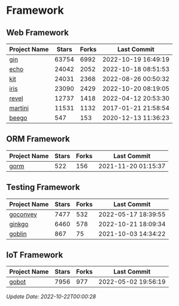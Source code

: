 # Framework

## Web Framework
| Project Name | Stars | Forks | Last Commit |
| ------------ | ----- | ----- | ----------- |
| [gin](https://github.com/gin-gonic/gin) | 63754 | 6992 | 2022-10-19 16:49:19 |
| [echo](https://github.com/labstack/echo) | 24042 | 2052 | 2022-10-18 08:51:53 |
| [kit](https://github.com/go-kit/kit) | 24031 | 2368 | 2022-08-26 00:50:32 |
| [iris](https://github.com/kataras/iris) | 23090 | 2429 | 2022-10-20 08:19:05 |
| [revel](https://github.com/revel/revel) | 12737 | 1418 | 2022-04-12 20:53:30 |
| [martini](https://github.com/go-martini/martini) | 11531 | 1132 | 2017-01-21 21:58:54 |
| [beego](https://github.com/astaxie/beego) | 547 | 153 | 2020-12-13 11:36:23 |

## ORM Framework
| Project Name | Stars | Forks | Last Commit |
| ------------ | ----- | ----- | ----------- |
| [gorm](https://github.com/jinzhu/gorm) | 522 | 156 | 2021-11-20 01:15:37 |

## Testing Framework
| Project Name | Stars | Forks | Last Commit |
| ------------ | ----- | ----- | ----------- |
| [goconvey](https://github.com/smartystreets/goconvey) | 7477 | 532 | 2022-05-17 18:39:55 |
| [ginkgo](https://github.com/onsi/ginkgo) | 6460 | 578 | 2022-10-21 18:09:34 |
| [goblin](https://github.com/franela/goblin) | 867 | 75 | 2021-10-03 14:34:22 |

## IoT Framework
| Project Name | Stars | Forks | Last Commit |
| ------------ | ----- | ----- | ----------- |
| [gobot](https://github.com/hybridgroup/gobot) | 7956 | 977 | 2022-05-02 19:56:19 |

*Update Date: 2022-10-22T00:00:28*